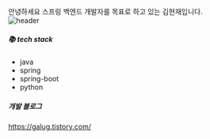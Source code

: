  안녕하세요 스프링 백엔드 개발자를 목표로 하고 있는 김현재입니다.  
![header](https://capsule-render.vercel.app/api?type=rect&color=gradient&height=1)

##### 📚 tech stack 
  - java
  - spring
  - spring-boot
  - python

##### 개발 블로그
https://galug.tistory.com/
